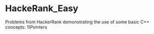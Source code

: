 # HackeRank_Easy
Problems from HackerRank demonstrating the use of some basic C++ concepts:
1)Pointers

